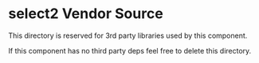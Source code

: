 # select2 Vendor Source

This directory is reserved for 3rd party libraries used by this component.

If this component has no third party deps feel free to delete this directory.
